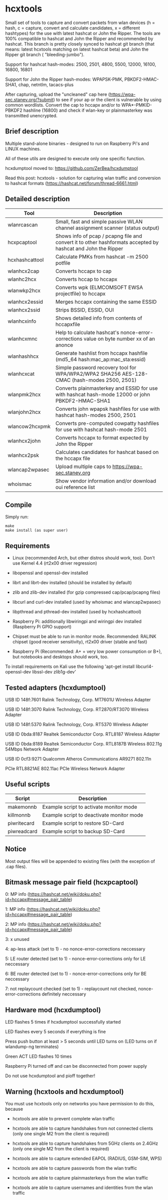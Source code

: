 hcxtools
==============

Small set of tools to capture and convert packets from wlan devices
(h = hash, c = capture, convert and calculate candidates, x = different hashtypes) 
for the use with latest hashcat or John the Ripper. The tools are 100% compatible to 
hashcat and John the Ripper and recommended by hashcat. This branch is pretty
closely synced to hashcat git branch (that means: latest hcxtools matching
on latest hashcat beta) and John the Ripper git branch ( "bleeding-jumbo").

Support for hashcat hash-modes: 2500, 2501, 4800, 5500, 12000, 16100, 16800, 16801
 
Support for John the Ripper hash-modes: WPAPSK-PMK, PBKDF2-HMAC-SHA1, chap, netntlm, tacacs-plus

After capturing, upload the "uncleaned" cap here
(https://wpa-sec.stanev.org/?submit) to see if your ap or the client is vulnerable
by using common wordlists. Convert the cap to hccapx and/or to WPA*-PMKID-PBKDF2 hashline (16800)
and check if wlan-key or plainmasterkey was transmitted unencrypted.


Brief description
--------------

Multiple stand-alone binaries - designed to run on Raspberry Pi's and LINUX machines.

All of these utils are designed to execute only one specific function.

hcxdumptool moved to: https://github.com/ZerBea/hcxdumptool

Read this post: hcxtools - solution for capturing wlan traffic and conversion to hashcat formats (https://hashcat.net/forum/thread-6661.html)


Detailed description
--------------

| Tool           | Description                                                                                                    |
| -------------- | -------------------------------------------------------------------------------------------------------------- |
| wlanrcascan    | Small, fast and simple passive WLAN channel assignment scanner (status output)                                 |
| hcxpcaptool    | Shows info of pcap / pcapng file and convert it to other hashformats accepted by hashcat and John the Ripper   |
| hcxhashcattool | Calculate PMKs from hashcat -m 2500 potfile                                                                    |
| wlanhcx2cap    | Converts hccapx to cap                                                                                         |
| wlanhc2hcx     | Converts hccap to hccapx                                                                                       |
| wlanwkp2hcx    | Converts wpk (ELMCOMSOFT EWSA projectfile) to hccapx                                                           |
| wlanhcx2essid  | Merges hccapx containing the same ESSID                                                                        |
| wlanhcx2ssid   | Strips BSSID, ESSID, OUI                                                                                       |
| wlanhcxinfo    | Shows detailed info from contents of hccapxfile                                                                |
| wlanhcxmnc     | Help to calculate hashcat's nonce-error-corrections value on byte number xx of an anonce                       |
| wlanhashhcx    | Generate hashlist from hccapx hashfile (md5_64 hash:mac_ap:mac_sta:essid)                                      |
| wlanhcxcat     | Simple password recovery tool for WPA/WPA2/WPA2 SHA256 AES-128-CMAC (hash-modes 2500, 2501)                    |
| wlanpmk2hcx    | Converts plainmasterkey and ESSID for use with hashcat hash-mode 12000 or john PBKDF2-HMAC-SHA1                |
| wlanjohn2hcx   | Converts john wpapsk hashfiles for use with hashcat hash-modes 2500, 2501                                      |
| wlancow2hcxpmk | Converts pre-computed cowpatty hashfiles for use with hashcat hash-mode 2501                                   |
| wlanhcx2john   | Converts hccapx to format expected by John the Ripper                                                          |
| wlanhcx2psk    | Calculates candidates for hashcat based on the hccapx file                                                     |
| wlancap2wpasec | Upload multiple caps to https://wpa-sec.stanev.org                                                              |
| whoismac       | Show vendor information and/or download oui reference list                                                     |


Compile
--------------

Simply run:

```
make
make install (as super user)
```


Requirements
--------------

* Linux (recommended Arch, but other distros should work, too). Don't use Kernel 4.4 (rt2x00 driver regression)

* libopenssl and openssl-dev installed

* librt and librt-dev installed (should be installed by default)

* zlib and zlib-dev installed (for gzip compressed cap/pcap/pcapng files)

* libcurl and curl-dev installed (used by whoismac and wlancap2wpasec)

* libpthread and pthread-dev installed (used by hcxhashcattool)

* Raspberry Pi: additionally libwiringpi and wiringpi dev installed (Raspberry Pi GPIO support)

* Chipset must be able to run in monitor mode. Recommended: RALINK chipset (good receiver sensitivity), rt2x00 driver (stable and fast)

* Raspberry Pi (Recommended: A+ = very low power consumption or B+), but notebooks and desktops should work, too.

To install requirements on Kali use the following 'apt-get install libcurl4-openssl-dev libssl-dev zlib1g-dev'


Tested adapters (hcxdumptool)
--------------

USB ID 148f:7601 Ralink Technology, Corp. MT7601U Wireless Adapter

USB ID 148f:3070 Ralink Technology, Corp. RT2870/RT3070 Wireless Adapter

USB ID 148f:5370 Ralink Technology, Corp. RT5370 Wireless Adapter

USB ID 0bda:8187 Realtek Semiconductor Corp. RTL8187 Wireless Adapter

USB ID 0bda:8189 Realtek Semiconductor Corp. RTL8187B Wireless 802.11g 54Mbps Network Adapter

USB ID 0cf3:9271 Qualcomm Atheros Communications AR9271 802.11n

PCIe RTL8821AE 802.11ac PCIe Wireless Network Adapter


Useful scripts
--------------

| Script       | Description                                              |
| ------------ | -------------------------------------------------------- |
| makemonnb    | Example script to activate monitor mode                  |
| killmonnb    | Example script to deactivate monitor mode                |
| piwritecard  | Example script to restore SD-Card                        |
| piwreadcard  | Example script to backup SD-Card                         |


Notice
--------------

Most output files will be appended to existing files (with the exception of .cap files).


Bitmask message pair field (hcxpcaptool)
--------------

0: MP info (https://hashcat.net/wiki/doku.php?id=hccapx#message_pair_table)

1: MP info (https://hashcat.net/wiki/doku.php?id=hccapx#message_pair_table)

2: MP info (https://hashcat.net/wiki/doku.php?id=hccapx#message_pair_table)

3: x unused

4: ap-less attack (set to 1) - no nonce-error-corrections neccessary

5: LE router detected (set to 1) - nonce-error-corrections only for LE neccessary

6: BE router detected (set to 1) - nonce-error-corrections only for BE neccessary

7: not replaycount checked (set to 1) - replaycount not checked, nonce-error-corrections definitely neccessary



Hardware mod (hcxdumptool)
--------------

LED flashes 5 times if hcxdumptool successfully started

LED flashes every 5 seconds if everything is fine

Press push button at least > 5 seconds until LED turns on (LED turns on if wlandump-ng terminates)

Green ACT LED flashes 10 times

Raspberry Pi turned off and can be disconnected from power supply

Do not use hcxdumptool and pioff together!


Warning (hcxtools and hcxdumptool)
--------------

You must use hcxtools only on networks you have permission to do this, because

* hcxtools are able to prevent complete wlan traffic

* hcxtools are able to capture handshakes from not connected clients (only one single M2 from the client is required)

* hcxtools are able to capture handshakes from 5GHz clients on 2.4GHz (only one single M2 from the client is required)

* hcxtools are able to capture extended EAPOL (RADIUS, GSM-SIM, WPS)

* hcxtools are able to capture passwords from the wlan traffic

* hcxtools are able to capture plainmasterkeys from the wlan traffic

* hcxtools are able to capture usernames and identities from the wlan traffic
